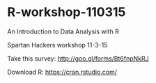 # R-workshop-110315
An Introduction to Data Analysis with R

Spartan Hackers workshop 11-3-15

Take this survey: http://goo.gl/forms/Bt6fnpNkRJ

Download R: https://cran.rstudio.com/

